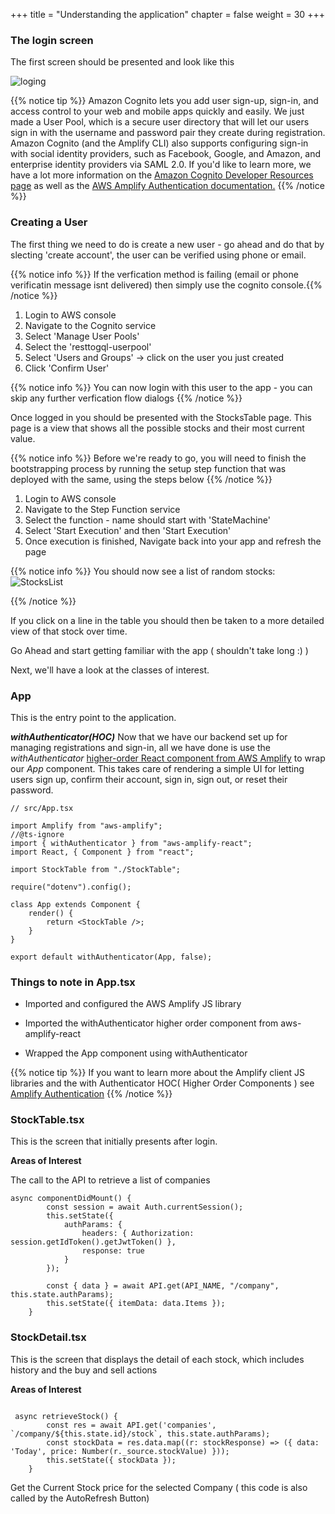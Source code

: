 +++
title = "Understanding the application"
chapter = false
weight = 30
+++

### The login screen

The first screen should be presented and look like this

![loging](/images/app-signin-screen.png)

{{% notice tip %}}
Amazon Cognito lets you add user sign-up, sign-in, and access control to your web and mobile apps quickly and easily. We just made a User Pool, which is a secure user directory that will let our users sign in with the username and password pair they create during registration. Amazon Cognito (and the Amplify CLI) also supports configuring sign-in with social identity providers, such as Facebook, Google, and Amazon, and enterprise identity providers via SAML 2.0. If you'd like to learn more, we have a lot more information on the [Amazon Cognito Developer Resources page](https://aws.amazon.com/cognito/dev-resources/) as well as the [AWS Amplify Authentication documentation.](https://aws-amplify.github.io/amplify-js/media/authentication_guide#federated-identities-social-sign-in)
{{% /notice %}}

### Creating a User

The first thing we need to do is create a new user - go ahead and do that by slecting 'create account', the user can be verified using phone or email.

{{% notice info %}}
If the verfication method is failing (email or phone verificatin message isnt delivered) then simply use the cognito console.{{% /notice %}}

1. Login to AWS console
2. Navigate to the Cognito service
3. Select 'Manage User Pools'
4. Select the 'resttogql-userpool'
5. Select 'Users and Groups' -> click on the user you just created
6. Click 'Confirm User'

{{% notice info %}}
You can now login with this user to the app - you can skip any further verfication flow dialogs
{{% /notice %}}

Once logged in you should be presented with the StocksTable page. This page is a view that shows all the possible stocks and their most current value.

{{% notice info %}}
Before we're ready to go, you will need to finish the bootstrapping process by running the setup step function that was deployed with the same, using the steps below
{{% /notice %}}

1. Login to AWS console
2. Navigate to the Step Function service
3. Select the function - name should start with 'StateMachine'
4. Select 'Start Execution' and then 'Start Execution'
5. Once execution is finished, Navigate back into your app and refresh the page

{{% notice info %}}
You should now see a list of random stocks:
![StocksList](/images/StocksList.png)

{{% /notice %}}

If you click on a line in the table you should then be taken to a more detailed view of that stock over time.

Go Ahead and start getting familiar with the app ( shouldn't take long :) )

Next, we'll have a look at the classes of interest.

### App

This is the entry point to the application.

**_withAuthenticator(HOC)_**
Now that we have our backend set up for managing registrations and sign-in, all we have done is use the _withAuthenticator_ [higher-order React component from AWS Amplify](https://aws-amplify.github.io/amplify-js/media/authentication_guide.html#using-components-in-react) to wrap our _App_ component. This takes care of rendering a simple UI for letting users sign up, confirm their account, sign in, sign out, or reset their password.

```tsx
// src/App.tsx

import Amplify from "aws-amplify";
//@ts-ignore
import { withAuthenticator } from "aws-amplify-react";
import React, { Component } from "react";

import StockTable from "./StockTable";

require("dotenv").config();

class App extends Component {
    render() {
        return <StockTable />;
    }
}

export default withAuthenticator(App, false);
```

### Things to note in App.tsx

-   Imported and configured the AWS Amplify JS library

-   Imported the withAuthenticator higher order component from aws-amplify-react

-   Wrapped the App component using withAuthenticator

{{% notice tip %}}
If you want to learn more about the Amplify client JS libraries and the with Authenticator HOC( Higher Order Components ) see
[Amplify Authentication](https://aws-amplify.github.io/docs/js/authentication)
{{% /notice %}}

### StockTable.tsx

This is the screen that initially presents after login.

**Areas of Interest**

The call to the API to retrieve a list of companies

```tsx
async componentDidMount() {
        const session = await Auth.currentSession();
        this.setState({
            authParams: {
                headers: { Authorization: session.getIdToken().getJwtToken() },
                response: true
            }
        });

        const { data } = await API.get(API_NAME, "/company", this.state.authParams);
        this.setState({ itemData: data.Items });
    }

```

### StockDetail.tsx

This is the screen that displays the detail of each stock, which includes history and the buy and sell actions

**Areas of Interest**

```tsx

 async retrieveStock() {
        const res = await API.get('companies', `/company/${this.state.id}/stock`, this.state.authParams);
        const stockData = res.data.map((r: stockResponse) => ({ data: 'Today', price: Number(r._source.stockValue) }));
        this.setState({ stockData });
    }
```

Get the Current Stock price for the selected Company
( this code is also called by the AutoRefresh Button)

